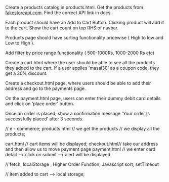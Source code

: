 Create a products catalog in products.html. Get the products from [fakestoreapi.com](http://fakestoreapi.com). Find the correct API link in docs.

Each product should have an Add to Cart Button. Clicking product will add it to the cart. Show the cart count on top RHS of navbar.

Products page should have sorting functionality pricewise ( High to low and Low to High ).

Add filter by price range functionality ( 500-1000Rs, 1000-2000 Rs etc)

Create a cart.html where the user should be able to see all the products they added to the cart. If a user applies 'masai30' as a coupon code, they get a 30% discount.

Create a checkout.html page, where users should be able to add their address and go to the payments page.

On the payment.html page, users can enter their dummy debit card details and click on 'place order' button.

Once an order is placed, show a confirmation message 'Your order is successfully placed' after 3 seconds.

// e - commerce;
products.html
// we get the products
// we display all the products;

cart.html // cart items will be displayed;
checkout.html// take our address and then allow us to move payment page
payment.html // we enter card detail --> click on submit --> alert will be displayed

// fetch, localStorage , Higher Order Function, Javascript sort, setTimeout

// item added to cart --> local storage;
